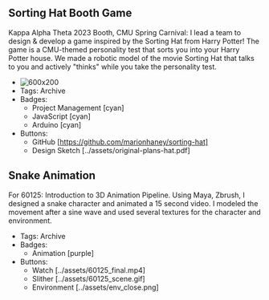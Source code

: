 ## Sorting Hat Booth Game
Kappa Alpha Theta 2023 Booth, CMU Spring Carnival: I lead a team to design & develop a game inspired by the Sorting Hat from Harry Potter! The game is a CMU-themed personality test that sorts you into your Harry Potter house. We made a robotic model of the movie Sorting Hat that talks to you and actively "thinks" while you take the personality test.
- ![600x200](../assets/hat-use1.gif)
- Tags: Archive
- Badges:
  - Project Management [cyan]
  - JavaScript [cyan]
  - Arduino [cyan]
- Buttons:
  - GitHub [https://github.com/marionhaney/sorting-hat]
  - Design Sketch [../assets/original-plans-hat.pdf]

## Snake Animation
For 60125: Introduction to 3D Animation Pipeline. Using Maya, Zbrush, I designed a snake character and animated a 15 second video. I modeled the movement after a sine wave and used several textures for the character and environment.
- Tags: Archive
- Badges:
  - Animation [purple]
- Buttons:
  - Watch [../assets/60125_final.mp4]
  - Slither [../assets/60125_scene.gif]
  - Environment [../assets/env_close.png]
